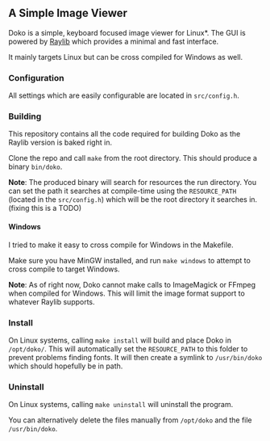 
## A Simple Image Viewer

Doko is a simple, keyboard focused image viewer for Linux*. The GUI is powered by [Raylib](https://github.com/raysan5/raylib) which provides a minimal and fast interface.

It mainly targets Linux but can be cross compiled for Windows as well.


### Configuration

All settings which are easily configurable are located in `src/config.h`.


### Building

This repository contains all the code required for building Doko as the Raylib version is baked right in.

Clone the repo and call `make` from the root directory. This should produce a binary `bin/doko`.

**Note**: The produced binary will search for resources the run directory. You can set the path it searches at compile-time using the `RESOURCE_PATH` (located in the `src/config.h`) which will be the root directory it searches in. (fixing this is a TODO)

#### Windows

I tried to make it easy to cross compile for Windows in the Makefile.

Make sure you have MinGW installed, and run `make windows` to attempt to cross compile to target Windows.

**Note**: As of right now, Doko cannot make calls to ImageMagick or FFmpeg when compiled for Windows. This will limit the image format support to whatever Raylib supports.


### Install

On Linux systems, calling `make install` will build and place Doko in `/opt/doko/`. This will automatically set the `RESOURCE_PATH` to this folder to prevent problems finding fonts. It will then create a symlink to `/usr/bin/doko` which should hopefully be in path.


### Uninstall

On Linux systems, calling `make uninstall` will uninstall the program.

You can alternatively delete the files manually from `/opt/doko` and the file `/usr/bin/doko`.